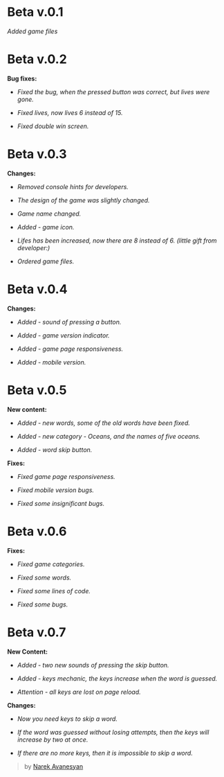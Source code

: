 # Beta v.0.1

*Added game files*

# Beta v.0.2

**Bug fixes:**

- *Fixed the bug, when the pressed button was correct, but lives were gone.*

- *Fixed lives, now lives 6 instead of 15.*

- *Fixed double win screen.*

# Beta v.0.3

**Changes:**

- *Removed console hints for developers.*

- *The design of the game was slightly changed.*

- *Game name changed.*

- *Added - game icon.*

- *Lifes has been increased, now there are 8 instead of 6. (little gift from developer:)*

- *Ordered game files.*

# Beta v.0.4

**Changes:**

- *Added - sound of pressing a button.*

- *Added - game version indicator.*

- *Added - game page responsiveness.*

- *Added - mobile version.*

# Beta v.0.5

**New content:**

- *Added - new words, some of the old words have been fixed.*

- *Added - new category - Oceans, and the names of five oceans.*

- *Added - word skip button.*

**Fixes:**

- *Fixed game page responsiveness.*

- *Fixed mobile version bugs.*

- *Fixed some insignificant bugs.*

# Beta v.0.6

**Fixes:**

- *Fixed game categories.*

- *Fixed some words.*

- *Fixed some lines of code.*

- *Fixed some bugs.*

# Beta v.0.7

**New Content:**

- *Added - two new sounds of pressing the skip button.*

- *Added - keys mechanic, the keys increase when the word is guessed.*

- *Attention - all keys are lost on page reload.*

**Changes:**

- *Now you need keys to skip a word.*

- *If the word was guessed without losing attempts, then the keys will increase by two at once.*

- *If there are no more keys, then it is impossible to skip a word.*

> by [Narek Avanesyan](https://narekavanesyan.blogspot.com/)